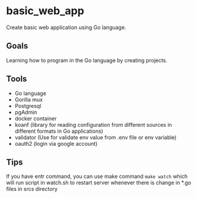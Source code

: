 # basic_web_app

Create basic web application using Go language.

## Goals
  Learning how to program in the Go language by creating projects.

## Tools
  - Go language
  - Gorilla mux
  - Postgresql
  - pgAdmin
  - docker container
  - koanf (library for reading configuration from different sources in different formats in Go applications)
  - validator (Use for validate env value from .env file or env variable)
  - oauth2 (login via google account)

## Tips
  If you have entr command, you can use make command 
  ```make watch```
  which will run script in watch.sh to restart server whenever there is change in *.go files in srcs directory
